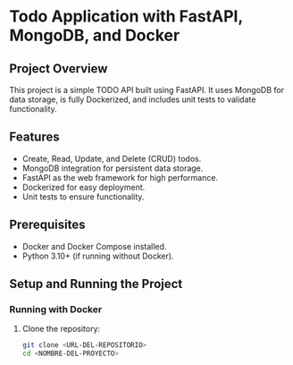 # Todo Application with FastAPI, MongoDB, and Docker

## Project Overview
This project is a simple TODO API built using FastAPI. It uses MongoDB for data storage, is fully Dockerized, and includes unit tests to validate functionality.

## Features
- Create, Read, Update, and Delete (CRUD) todos.
- MongoDB integration for persistent data storage.
- FastAPI as the web framework for high performance.
- Dockerized for easy deployment.
- Unit tests to ensure functionality.

## Prerequisites
- Docker and Docker Compose installed.
- Python 3.10+ (if running without Docker).

## Setup and Running the Project

### Running with Docker
1. Clone the repository:
   ```bash
   git clone <URL-DEL-REPOSITORIO>
   cd <NOMBRE-DEL-PROYECTO>
